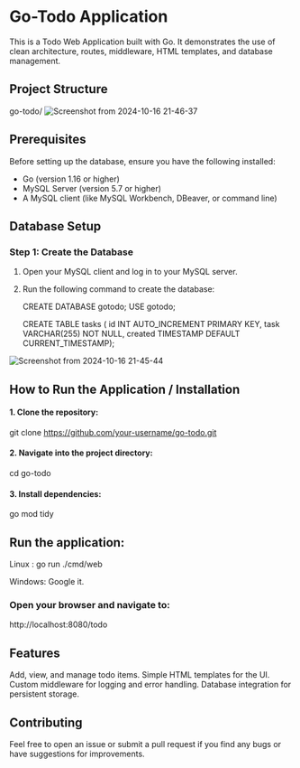 # Go-Todo Application
This is a Todo Web Application built with Go. It demonstrates the use of clean architecture, routes, middleware, HTML templates, and database management.

## Project Structure

go-todo/ 
![Screenshot from 2024-10-16 21-46-37](https://github.com/user-attachments/assets/c4168e48-3d49-4604-aec2-a09404d1cb1a)

## Prerequisites
Before setting up the database, ensure you have the following installed:

- Go (version 1.16 or higher)
- MySQL Server (version 5.7 or higher)
- A MySQL client (like MySQL Workbench, DBeaver, or command line)

## Database Setup

### Step 1: Create the Database

1. Open your MySQL client and log in to your MySQL server.
2. Run the following command to create the database:

   CREATE DATABASE gotodo;
   USE gotodo;

   CREATE TABLE tasks (
    id INT AUTO_INCREMENT PRIMARY KEY,
    task VARCHAR(255) NOT NULL,
    created TIMESTAMP DEFAULT CURRENT_TIMESTAMP);

![Screenshot from 2024-10-16 21-45-44](https://github.com/user-attachments/assets/464e504c-192f-4a4c-b4d6-0dc1e67051f4)

## How to Run the Application / Installation

#### 1. Clone the repository:
git clone https://github.com/your-username/go-todo.git

#### 2. Navigate into the project directory:
cd go-todo

#### 3. Install dependencies:
go mod tidy

## Run the application:

Linux :
go run ./cmd/web

Windows: 
Google it.

### Open your browser and navigate to:
http://localhost:8080/todo

## Features
Add, view, and manage todo items.
Simple HTML templates for the UI.
Custom middleware for logging and error handling.
Database integration for persistent storage.

## Contributing
Feel free to open an issue or submit a pull request if you find any bugs or have suggestions for improvements.
